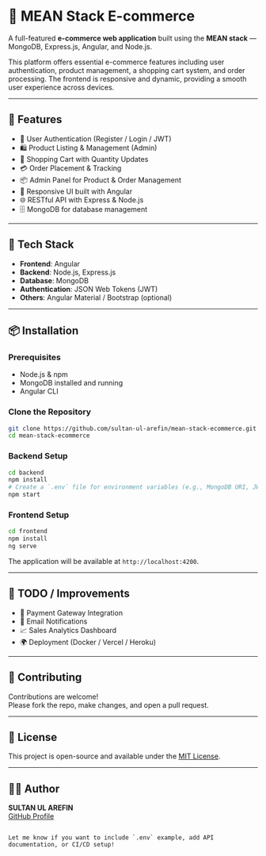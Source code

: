 # 🛒 MEAN Stack E-commerce

A full-featured **e-commerce web application** built using the **MEAN stack** — MongoDB, Express.js, Angular, and Node.js.

This platform offers essential e-commerce features including user authentication, product management, a shopping cart system, and order processing. The frontend is responsive and dynamic, providing a smooth user experience across devices.

---

## 🚀 Features

- 🔐 User Authentication (Register / Login / JWT)
- 🛍️ Product Listing & Management (Admin)
- 🛒 Shopping Cart with Quantity Updates
- 💳 Order Placement & Tracking
- 📦 Admin Panel for Product & Order Management
- 📱 Responsive UI built with Angular
- 🌐 RESTful API with Express & Node.js
- 🗄️ MongoDB for database management

---

## 📂 Tech Stack

- **Frontend**: Angular
- **Backend**: Node.js, Express.js
- **Database**: MongoDB
- **Authentication**: JSON Web Tokens (JWT)
- **Others**: Angular Material / Bootstrap (optional)

---

## 📦 Installation

### Prerequisites
- Node.js & npm
- MongoDB installed and running
- Angular CLI

### Clone the Repository

```bash
git clone https://github.com/sultan-ul-arefin/mean-stack-ecommerce.git
cd mean-stack-ecommerce
```

### Backend Setup

```bash
cd backend
npm install
# Create a `.env` file for environment variables (e.g., MongoDB URI, JWT secret)
npm start
```

### Frontend Setup

```bash
cd frontend
npm install
ng serve
```

The application will be available at `http://localhost:4200`.

---

## 📌 TODO / Improvements

- 🛒 Payment Gateway Integration
- 📧 Email Notifications
- 📈 Sales Analytics Dashboard
- 🌍 Deployment (Docker / Vercel / Heroku)

---

## 🤝 Contributing

Contributions are welcome!  
Please fork the repo, make changes, and open a pull request.

---

## 📄 License

This project is open-source and available under the [MIT License](LICENSE).

---

## 👨‍💻 Author

**SULTAN UL AREFIN**  
[GitHub Profile](https://github.com/sultan-ul-arefin)
```

Let me know if you want to include `.env` example, add API documentation, or CI/CD setup!
